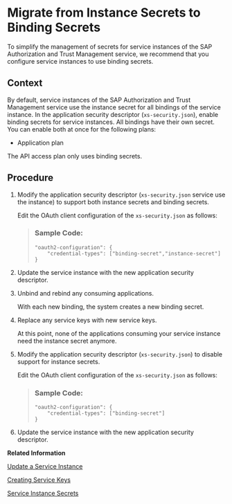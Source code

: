 <!-- loiodcee867db42e48d7b4f3243e41695a7a -->

# Migrate from Instance Secrets to Binding Secrets

To simplify the management of secrets for service instances of the SAP Authorization and Trust Management service, we recommend that you configure service instances to use binding secrets.



<a name="loiodcee867db42e48d7b4f3243e41695a7a__context_wfv_jcp_sjb"/>

## Context

By default, service instances of the SAP Authorization and Trust Management service use the instance secret for all bindings of the service instance. In the application security descriptor \(`xs-security.json`\), enable binding secrets for service instances. All bindings have their own secret. You can enable both at once for the following plans:

-   Application plan


The API access plan only uses binding secrets.



<a name="loiodcee867db42e48d7b4f3243e41695a7a__steps_dsb_kcp_sjb"/>

## Procedure

1.  Modify the application security descriptor \(`xs-security.json` service use the instance\) to support both instance secrets and binding secrets.

    Edit the OAuth client configuration of the `xs-security.json` as follows:

    > ### Sample Code:  
    > ```
    > "oauth2-configuration": {
    >     "credential-types": ["binding-secret","instance-secret"]
    > }
    > ```

2.  Update the service instance with the new application security descriptor.

3.  Unbind and rebind any consuming applications.

    With each new binding, the system creates a new binding secret.

4.  Replace any service keys with new service keys.

    At this point, none of the applications consuming your service instance need the instance secret anymore.

5.  Modify the application security descriptor \(`xs-security.json`\) to disable support for instance secrets.

    Edit the OAuth client configuration of the `xs-security.json` as follows:

    > ### Sample Code:  
    > ```
    > "oauth2-configuration": {
    >     "credential-types": ["binding-secret"]
    > }
    > ```

6.  Update the service instance with the new application security descriptor.


**Related Information**  


[Update a Service Instance](../30-development/update-a-service-instance-7f926eb.md "You can update a service instance from the xsuaa service using the service broker.")

[Creating Service Keys](../30-development/creating-service-keys-4514a14.md "You can use service keys to generate credentials to communicate directly with a service instance. Once you configure them for your service, local clients, apps in other spaces, or entities outside your deployment can access your service with these keys.")

[Service Instance Secrets](service-instance-secrets-5578ec4.md "When an application consumes a service instance of the SAP Authorization and Trust Management service (XSUAA), the application identifies itself to the service instance with a client ID and a secret. The client ID and secret are the credentials with which an application authenticates itself to the service instance.")

